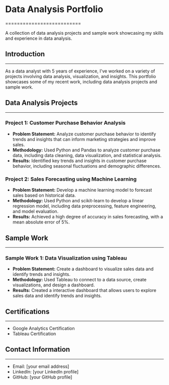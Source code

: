 # Data Analysis Portfolio
==========================

A collection of data analysis projects and sample work showcasing my skills and experience in data analysis.


## Introduction
------------

As a data analyst with 5 years of experience, I've worked on a variety of projects involving data analysis, visualization, and insights. This portfolio showcases some of my recent work, including data analysis projects and sample work.


## Data Analysis Projects
---------------------------

### Project 1: Customer Purchase Behavior Analysis

* **Problem Statement:** Analyze customer purchase behavior to identify trends and insights that can inform marketing strategies and improve sales.
* **Methodology:** Used Python and Pandas to analyze customer purchase data, including data cleaning, data visualization, and statistical analysis.
* **Results:** Identified key trends and insights in customer purchase behavior, including seasonal fluctuations and demographic differences.

### Project 2: Sales Forecasting using Machine Learning

* **Problem Statement:** Develop a machine learning model to forecast sales based on historical data.
* **Methodology:** Used Python and scikit-learn to develop a linear regression model, including data preprocessing, feature engineering, and model evaluation.
* **Results:** Achieved a high degree of accuracy in sales forecasting, with a mean absolute error of 5%.

## Sample Work
----------------

### Sample Work 1: Data Visualization using Tableau

* **Problem Statement:** Create a dashboard to visualize sales data and identify trends and insights.
* **Methodology:** Used Tableau to connect to a data source, create visualizations, and design a dashboard.
* **Results:** Created a interactive dashboard that allows users to explore sales data and identify trends and insights.

## Certifications
-----------------

* Google Analytics Certification
* Tableau Certification

## Contact Information
-----------------------

* Email: [your email address]
* LinkedIn: [your LinkedIn profile]
* GitHub: [your GitHub profile]
